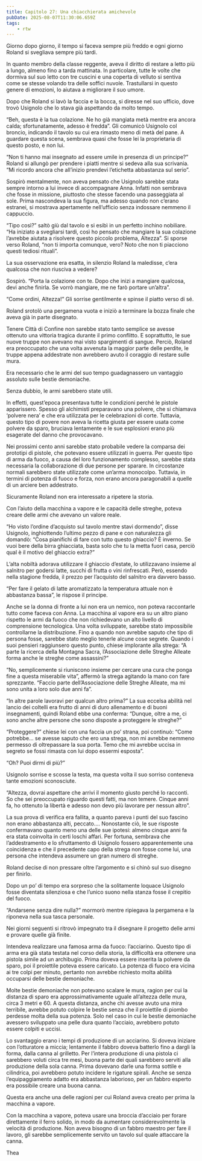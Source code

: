 ```yaml
---
title: Capitolo 27: Una chiacchierata amichevole
pubDate: 2025-08-07T11:30:06.659Z
tags:
    - rtw
---
```



Giorno dopo giorno, il tempo si faceva sempre più freddo e ogni giorno Roland si svegliava sempre più tardi.


In quanto membro della classe reggente, aveva il diritto di restare a letto più a lungo, almeno fino a tarda mattinata. In particolare, tutte le volte che dormiva sul suo letto con tre cuscini e una coperta di velluto si sentiva come se stesse volando tra delle soffici nuvole. Trastullarsi in questo genere di emozioni, lo aiutava a migliorare il suo umore.


Dopo che Roland si lavò la faccia e la bocca, si diresse nel suo ufficio, dove trovò Usignolo che lo stava già aspettando da molto tempo.


“Beh, questa è la tua colazione. Ne ho già mangiata metà mentre era ancora calda; sfortunatamente, adesso è fredda”. Gli comunicò Usignolo col broncio, indicando il tavolo su cui era rimasto meno di metà del pane. A guardare questa scena, sembrava quasi che fosse lei la proprietaria di questo posto, e non lui.


“Non ti hanno mai insegnato ad essere umile in presenza di un principe?” Roland si allungò per prendere i piatti mentre si sedeva alla sua scrivania. “Mi ricordo ancora che all’inizio prendevi l’etichetta abbastanza sul serio”.


Sospirò mentalmente, non aveva pensato che Usignolo sarebbe stata sempre intorno a lui invece di accompagnare Anna. Infatti non sembrava che fosse in missione, piuttosto che stesse facendo una passeggiata al sole. Prima nascondeva la sua figura, ma adesso quando non c’erano estranei, si mostrava apertamente nell’ufficio senza indossare nemmeno il cappuccio.


“Tipo così?” saltò giù dal tavolo e si esibì in un perfetto inchino nobiliare. “Ha iniziato a svegliarsi tardi, così ho pensato che mangiare la sua colazione l’avrebbe aiutata a risolvere questo piccolo problema, Altezza”. Si sporse verso Roland, “non ti importa comunque, vero? Noto che non ti piacciono questi tediosi rituali”.


La sua osservazione era esatta, in silenzio Roland la maledisse, c’era qualcosa che non riusciva a vedere?


Sospirò. “Porta la colazione con te. Dopo che inizi a mangiare qualcosa, devi anche finirla. Se vorrò mangiare, me ne farò portare un’altra”.


“Come ordini, Altezza!” Gli sorrise gentilmente e spinse il piatto verso di sé.


Roland srotolò una pergamena vuota e iniziò a terminare la bozza finale che aveva già in parte disegnato.


Tenere Città di Confine non sarebbe stato tanto semplice se avesse ottenuto una vittoria tragica durante il primo conflitto. E soprattutto, le sue nuove truppe non avevano mai visto spargimenti di sangue. Perciò, Roland era preoccupato che una volta avvenuta la maggior parte delle perdite, le truppe appena addestrate non avrebbero avuto il coraggio di restare sulle mura.


Era necessario che le armi del suo tempo guadagnassero un vantaggio assoluto sulle bestie demoniache.


Senza dubbio, le armi sarebbero state utili.


In effetti, quest’epoca presentava tutte le condizioni perché le pistole apparissero. Spesso gli alchimisti preparavano una polvere, che si chiamava ‘polvere nera’ e che era utilizzata per le celebrazioni di corte. Tuttavia, questo tipo di povere non aveva la ricetta giusta per essere usata come polvere da sparo, bruciava lentamente e le sue esplosioni erano più esagerate del danno che provocavano.


Nei prossimi cento anni sarebbe stato probabile vedere la comparsa dei prototipi di pistole, che potevano essere utilizzati in guerra. Per questo tipo di arma da fuoco, a causa del loro funzionamento complesso, sarebbe stata necessaria la collaborazione di due persone per sparare. In circostanze normali sarebbero state utilizzate come un’arma monocolpo. Tuttavia, in termini di potenza di fuoco e forza, non erano ancora paragonabili a quelle di un arciere ben addestrato.


Sicuramente Roland non era interessato a ripetere la storia.


Con l’aiuto della macchina a vapore e le capacità delle streghe, poteva creare delle armi che avevano un valore reale.


“Ho visto l’ordine d’acquisto sul tavolo mentre stavi dormendo”, disse Usignolo, inghiottendo l’ultimo pezzo di pane e con naturalezza gli domandò: “Cosa pianifichi di fare con tutto questo ghiaccio? È inverno. Se vuoi bere della birra ghiacciata, basta solo che tu la metta fuori casa, perciò qual è il motivo del ghiaccio extra?”


L’alta nobiltà adorava utilizzare il ghiaccio d’estate, lo utilizzavano insieme al salnitro per godersi latte, succhi di frutta o vini rinfrescati. Però, essendo nella stagione fredda, il prezzo per l’acquisto del salnitro era davvero basso.


“Per fare il gelato di latte aromatizzato la temperatura attuale non è abbastanza bassa”, le rispose il principe.


Anche se la donna di fronte a lui non era un nemico, non poteva raccontarle tutto come faceva con Anna. La macchina al vapore era su un altro piano rispetto le armi da fuoco che non richiedevano un alto livello di comprensione tecnologica. Una volta sviluppate, sarebbe stato impossibile controllarne la distribuzione. Fino a quando non avrebbe saputo che tipo di persona fosse, sarebbe stato meglio tenerle alcune cose segrete. Quando i suoi pensieri raggiunsero questo punto, chiese implorante alla strega: “A parte la ricerca della Montagna Sacra, l’Associazione delle Streghe Alleate forma anche le streghe come assassini?”


“No, semplicemente si riuniscono insieme per cercare una cura che ponga fine a questa miserabile vita”, affermò la strega agitando la mano con fare sprezzante. “Faccio parte dell’Associazione delle Streghe Alleate, ma mi sono unita a loro solo due anni fa”.


“In altre parole lavoravi per qualcun altro prima?” La sua eccelsa abilità nel lancio dei coltelli era frutto di anni di duro allenamento e di buoni insegnamenti, quindi Roland ebbe una conferma: “Dunque, oltre a me, ci sono anche altre persone che sono disposte a proteggere le streghe?”


“Proteggere?” chiese lei con una faccia un po’ strana, poi continuò: “Come potrebbe… se avesse saputo che ero una strega, non mi avrebbe nemmeno permesso di oltrepassare la sua porta. Temo che mi avrebbe uccisa in segreto se fossi rimasta con lui dopo essermi esposta”.


“Oh? Puoi dirmi di più?”


Usignolo sorrise e scosse la testa, ma questa volta il suo sorriso conteneva tante emozioni sconosciute.


“Altezza, dovrai aspettare che arrivi il momento giusto perché lo racconti. So che sei preoccupato riguardo questi fatti, ma non temere. Cinque anni fa, ho ottenuto la libertà e adesso non devo più lavorare per nessun altro”.


La sua prova di verifica era fallita, a quanto pareva i punti del suo fascino non erano abbastanza alti, peccato…. Nonostante ciò, le sue risposte confermavano quanto meno una delle sue ipotesi: almeno cinque anni fa era stata coinvolta in certi loschi affari. Per fortuna, sembrava che l’addestramento e lo sfruttamento di Usignolo fossero apparentemente una coincidenza e che il precedente capo della strega non fosse come lui, una persona che intendeva assumere un gran numero di streghe.


Roland decise di non pressare oltre l’argomento e si chinò sul suo disegno per finirlo.


Dopo un po’ di tempo era sorpreso che la solitamente loquace Usignolo fosse diventata silenziosa e che l’unico suono nella stanza fosse il crepitio del fuoco.


“Andarsene senza dire nulla?” mormorò mentre ripiegava la pergamena e la riponeva nella sua tasca personale.


Nei giorni seguenti si ritrovò impegnato tra il disegnare il progetto delle armi e provare quelle già finite.


Intendeva realizzare una famosa arma da fuoco: l’acciarino. Questo tipo di arma era già stata testata nel corso della storia, la difficoltà era ottenere una pistola simile ad un archibugio. Prima doveva essere inserita la polvere da sparo, poi il proiettile poteva essere caricato. La potenza di fuoco era vicina ai tre colpi per minuto, pertanto non avrebbe richiesto molta abilità occuparsi delle bestie demoniache.


Molte bestie demoniache non potevano scalare le mura, ragion per cui la distanza di sparo era approssimativamente uguale all’altezza delle mura, circa 3 metri e 60. A questa distanza, anche chi avesse avuto una mira terribile, avrebbe potuto colpire le bestie senza che il proiettile di piombo perdesse molta della sua potenza. Solo nel caso in cui le bestie demoniache avessero sviluppato una pelle dura quanto l’acciaio, avrebbero potuto essere colpiti e uccisi.


Lo svantaggio erano i tempi di produzione di un acciarino. Si doveva iniziare con l’otturatore a miccia; lentamente il fabbro doveva batterlo fino a dargli la forma, dalla canna al grilletto. Per l’intera produzione di una pistola ci sarebbero voluti circa tre mesi, buona parte dei quali sarebbero serviti alla produzione della sola canna. Prima dovevano darle una forma sottile e cilindrica, poi avrebbero potuto incidere le rigature spirali. Anche se senza l’equipaggiamento adatto era abbastanza laborioso, per un fabbro esperto era possibile creare una buona canna.


Questa era anche una delle ragioni per cui Roland aveva creato per prima la macchina a vapore.


Con la macchina a vapore, poteva usare una broccia d’acciaio per forare direttamente il ferro solido, in modo da aumentare considerevolmente la velocità di produzione. Non aveva bisogno di un fabbro maestro per fare il lavoro, gli sarebbe semplicemente servito un tavolo sul quale attaccare la canna.




Thea
                                


                                



